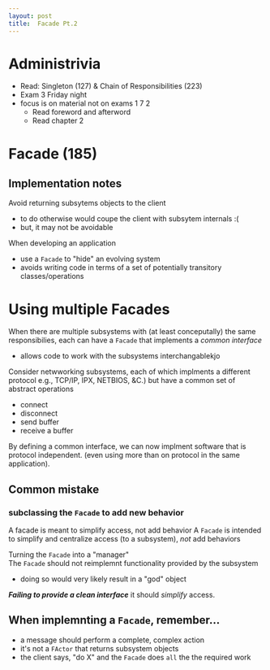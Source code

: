 ```yaml
---
layout: post
title:  Facade Pt.2
---
```


# Administrivia
* Read: Singleton (127) & Chain of Responsibilities (223)
* Exam 3 Friday night
* focus is on material not on exams 1 7 2
    * Read foreword and afterword 
    * Read chapter 2

# Facade (185)
## Implementation notes  
Avoid returning subsytems objects to the client
* to do otherwise would coupe the client with subsytem internals :(
* but, it may not be avoidable

When developing an application
* use a `Facade` to "hide" an evolving system  
* avoids writing code in terms of a set of potentially transitory
  classes/operations  


# Using multiple Facades
When there are multiple subsystems with (at least conceputally) the same
responsibilies, each can have a `Facade` that implements a _common interface_  

* allows code to work with the subsystems interchangablekjo

Consider netwworking subsystems, each of which implments a different protocol
e.g., TCP/IP, IPX, NETBIOS, &C.) but have a common set of abstract operations   

* connect  
* disconnect   
* send buffer  
* receive a buffer  

By defining a common interface, we can now implment software that is protocol
independent. (even using more than on protocol in the same application).

## Common mistake  
### subclassing the `Facade` to add new behavior  

A facade is meant to simplify access, not add behavior
A `Facade` is intended to simplify and centralize access (to a subsystem), _not_
add behaviors

Turning the `Facade` into a "manager"  
The `Facade` should not reimplemnt functionality provided by the subsystem  

* doing so would very likely result in a "god" object

___Failing to provide a _clean_ interface___
it should _simplify_ access.   

## When implemnting a `Facade`, remember...   
* a message should perform a complete, complex action  
* it's not a `FActor` that returns  subsystem objects
* the client says, "do X" and the `Facade` does `all` the the required work
  


